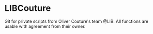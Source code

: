 # LIBCouture
Git for private scripts from Oliver Couture's team @LIB. All functions are usable with agreement from their owner.
